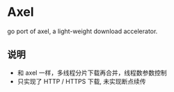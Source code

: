  Axel
===========
go port of axel, a light-weight download accelerator.

说明
 ------
 * 和 axel 一样，多线程分片下载再合并，线程数参数控制
 * 只实现了 HTTP / HTTPS 下载, 未实现断点续传
 
